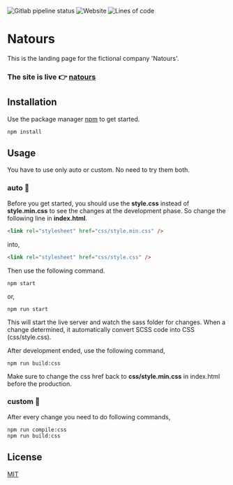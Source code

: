![Gitlab pipeline status](https://img.shields.io/gitlab/pipeline/asinduvg/natours-landing/master?logo=GitLab)
![Website](https://img.shields.io/website?up_message=online&url=https%3A%2F%2Fasinduvg.gitlab.io%2Fnatours-landing)
![Lines of code](https://img.shields.io/tokei/lines/gitlab/asinduvg/natours-landing)
# Natours
This is the landing page for the fictional company 'Natours'.
### The site is live 👉 [natours](https://asinduvg.gitlab.io/natours-landing)

## Installation

Use the package manager [npm](https://www.npmjs.com/) to get started.

```npm
npm install 
```

## Usage
You have to use only auto or custom. No need to try them both.
### auto 🤘

Before you get started, you should use the **style.css** instead of **style.min.css** to see the changes at the development phase. So change the following line in **index.html**.
```html
<link rel="stylesheet" href="css/style.min.css" />
```
into,
```html
<link rel="stylesheet" href="css/style.css" />
```
Then use the following command.
```npm
npm start
```
or,
```npm
npm run start
```
This will start the live server and watch the sass folder for changes. When a change determined, it automatically convert SCSS code into CSS (css/style.css).

After development ended, use the following command,
```npm
npm run build:css
```
Make sure to change the css href back to **css/style.min.css** in index.html before the production.

### custom 🤘
After every change you need to do following commands,
```npm
npm run compile:css
npm run build:css
```
## License
[MIT](https://choosealicense.com/licenses/mit/)
